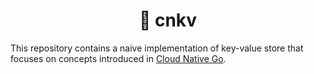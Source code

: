 <div align=center>

# 🐋 cnkv

</div>

This repository contains a naive implementation of key-value store that focuses on concepts introduced in [Cloud Native Go](https://www.oreilly.com/library/view/cloud-native-go/9781492076322/).
